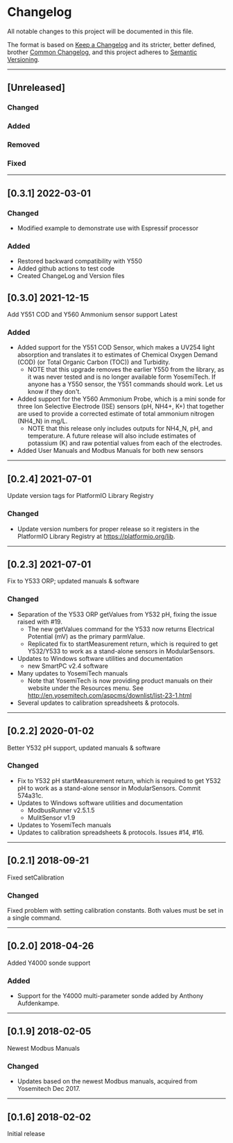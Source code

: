 # Changelog
All notable changes to this project will be documented in this file.

The format is based on [Keep a Changelog](https://keepachangelog.com/en/1.0.0/)
and its stricter, better defined, brother [Common Changelog](https://common-changelog.org/),
and this project adheres to [Semantic Versioning](https://semver.org/spec/v2.0.0.html).

***

## [Unreleased]

### Changed

### Added

### Removed

### Fixed

***

## [0.3.1] 2022-03-01

### Changed
- Modified example to demonstrate use with Espressif processor

### Added
- Restored backward compatibility with Y550
- Added github actions to test code
- Created ChangeLog and Version files


## [0.3.0] 2021-12-15
Add Y551 COD and Y560 Ammonium sensor support Latest

### Added
- Added support for the Y551 COD Sensor, which makes a UV254 light absorption and translates it to estimates of Chemical Oxygen Demand (COD) (or Total Organic Carbon (TOC)) and Turbidity.
  - NOTE that this upgrade removes the earlier Y550 from the library, as it was never tested and is no longer available form YosemiTech. If anyone has a Y550 sensor, the Y551 commands should work. Let us know if they don't.
- Added support for the Y560 Ammonium Probe, which is a mini sonde for three Ion Selective Electrode (ISE) sensors (pH, NH4+, K+) that together are used to provide a corrected estimate of total ammonium nitrogen (NH4_N) in mg/L.
  - NOTE that this release only includes outputs for NH4_N, pH, and temperature. A future release will also include estimates of potassium (K) and raw potential values from each of the electrodes.
- Added User Manuals and Modbus Manuals for both new sensors

***

## [0.2.4] 2021-07-01
Update version tags for PlatformIO Library Registry

### Changed
- Update version numbers for proper release so it registers in the PlatformIO Library Registry at https://platformio.org/lib.

***

## [0.2.3] 2021-07-01
Fix to Y533 ORP; updated manuals & software

### Changed
- Separation of the Y533 ORP getValues from Y532 pH, fixing the issue raised with #19.
  - The new getValues command for the Y533 now returns Electrical Potential (mV) as the primary parmValue.
  - Replicated fix to startMeasurement return, which is required to get Y532/Y533 to work as a stand-alone sensors in ModularSensors.
- Updates to Windows software utilities and documentation
  - new SmartPC v2.4 software
- Many updates to YosemiTech manuals
  - Note that YosemiTech is now providing product manuals on their website under the Resources menu. See http://en.yosemitech.com/aspcms/downlist/list-23-1.html
- Several updates to calibration spreadsheets & protocols.

***

## [0.2.2] 2020-01-02
Better Y532 pH support, updated manuals & software

### Changed
- Fix to Y532 pH startMeasurement return, which is required to get Y532 pH to work as a stand-alone sensor in ModularSensors. Commit 574a31c.
- Updates to Windows software utilities and documentation
  - ModbusRunner v2.5.1.5
  - MulitSensor v1.9
- Updates to YosemiTech manuals
- Updates to calibration spreadsheets & protocols. Issues #14, #16.

***

## [0.2.1] 2018-09-21
Fixed setCalibration

### Changed
Fixed problem with setting calibration constants. Both values must be set in a single command.

***

## [0.2.0] 2018-04-26
Added Y4000 sonde support

### Added
- Support for the Y4000 multi-parameter sonde added by Anthony Aufdenkampe.

***

## [0.1.9] 2018-02-05
Newest Modbus Manuals

### Changed
- Updates based on the newest Modbus manuals, acquired from Yosemitech Dec 2017.

***

## [0.1.6] 2018-02-02
Initial release